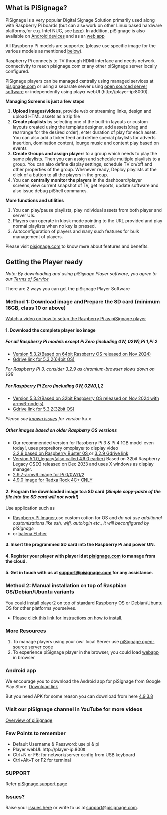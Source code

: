 ## What is PiSignage? 

PiSignage is a very popular Digital Signage Solution primarily used along with Raspberry Pi boards (but can also 
work on other Linux based hardware platforms,for e.g. Intel NUC, see [here](https://pisignage.com/releases/Player2_installation_procedure.html)). 
In addition, piSignage is also available on [Android devices](https://play.google.com/store/apps/details?id=com.pisignage.player2&hl=en&gl=US) and as an [web 
app](https://pisignage.com/player2/)  

All Raspberry Pi models are supported (please use specific image for the various models as mentioned [below](https://github.com/colloqi/piSignage#getting-the-player-ready)).

Raspberry Pi connects to TV through HDMI interface and needs network connectivity to reach pisignage.com or any 
other piSignage server locally configured. 

PiSignage players can be managed centrally using managed services at [pisignage.com](https://pisignage.com) or using a 
separate server using [open sourced server software](https://github.com/colloqi/pisignage-server) or independently using player webUI (http://player-ip:8000).   

**Managing Screens is just a few steps**
 
1. **Upload images/videos**, provide web or streaming links, design and upload HTML assets as a zip file  
2. **Create playlists** by selecting one of the built-in layouts or custom layouts created using the template designer,
   add assets(drag and rearrange for the desired order), enter duration of play for each asset. You can also add a ticker feed and 
   define special playlists for adverts insertion, domination content, lounge music and content play based on events  
3. **Create Groups and assign players** to a group which needs to play the same playlists. Then you can assign and schedule multiple 
    playlists to a group. You can also define display settings, schedule TV on/off and other properties of the group. 
   Whenever ready, Deploy playlists at the 
    click of a button to all the players in the group.  
4. You can **centrally monitor the players** in the dashboard/player screens,view current snapshot of TV, get reports, update software 
    and also issue debug piShell commands.  

**More functions and utilities**

1. You can play/pause playlists, play individual assets from both player and server UIs.
2. Players can operate in kiosk mode pointing to the URL provided and play normal playlists when no key is pressed.
3. Autoconfiguration of players and many such features for bulk management of players.

Please visit [pisignage.com](https://www.pisignage.com) to know more about features and benefits.

## Getting the Player ready
  
  
*Note: By downloading and using piSignage Player software, you agree to our [Terms of Service](https://s3.amazonaws.com/pisignage/legal/piSignage-TOS.html)*  
  
There are 2 ways you can get the piSignage Player Software

<a id="basic"></a>
### Method 1: Download image and Prepare the SD card (minimum 16GB, class 10 or above)

  [Watch a video on how to setup the Raspberry Pi as piSignage player](https://youtu.be/Ky7uGwc7pdY?si=dUUF4UMV3r1Uj0PW) 

#### 1. Download the complete player iso image  

##### For all Raspberry Pi models **except** Pi Zero (including 0W, 02W),Pi 1,Pi 2  
   - [Version 5.3.2(Based on 64bit Raspberry  OS released on Nov 2024)](https://pisignage.s3.us-east-1.amazonaws.com/pisignage-images/pisignage_5.3.2-64bit.img.zip)  
   - [Gdrive link for 5.3.2(64bit OS)](https://drive.google.com/file/d/1gLutfgVIsxL12GpznRhX3q_aQQAOCNqf/view?usp=drive_link) 

*For Raspberry Pi 3, consider 3.2.9 as chromium-browser slows down on 1GB*

##### For Raspberry Pi Zero (including 0W, 02W),1,2
   - [Version 5.3.2(Based on 32bit Raspberry  OS released on Nov 2024 with armv6-nodejs)](https://pisignage.s3.us-east-1.amazonaws.com/pisignage-images/pisignage_5.3.2_32bit_nodearmv6.img.zip)
   - [Gdrive link for 5.3.2(32bit OS)](https://drive.google.com/file/d/1kQnsmYkRcxLZtfF-ipfRjLW0KHk-kQhR/view?usp=drive_link)

*Please see [known issues](https://help.pisignage.com/hc/en-us/articles/26593998005785) for version 5.x.x*

##### Other images based on older Raspberry OS versions
   - Our recommended version for Raspberry Pi 3 & Pi 4 1GB model even today!, uses propreitory omxplayer to display 
     video   
    [3.2.9 based on Raspberry Buster OS ](https://pisignage.s3.amazonaws.com/pisignage-images/pisignage_3.2.9.img.zip)
   or [3.2.9 Gdrive link](https://drive.google.com/file/d/1LlM0DHkmS2YLwTkemZocCvcdxi0c8PTZ/view?usp=sharing) 
   - [Version 5.1.0_legacy(also called 4.9.0 earlier)](https://pisignage.s3.amazonaws.com/pisignage-images/pisignage_5.1.0-legacy.img.zip)
     Based on 32bit Raspberry  Legacy OS(X) released on Dec 2023 and uses X windows as display manager.
   - [2.9.7-armv6 image for Pi 0/0W/1/2](https://pisignage.s3.amazonaws.com/pisignage-images/pisignage_3.2.9-armv6.img.zip)
   - [4.9.0 image for Radxa Rock 4C+ ONLY](https://pisignage.s3.amazonaws.com/pisignage-images/pisignage_4.9.0_rock4Cplus.img.gz)  

#### 2. Program the downloaded image to a SD card (*Simple copy-paste of the file into the SD card will not work!*)
   Use application such as 
   - [Raspberry Pi Imager](https://www.raspberrypi.com/software/),use custom option for 
OS and *do not use additional customizations like ssh, wifi, autologin etc., it will beconfigured by piSignage* 
   - or [balena Etcher](https://www.balena.io/etcher/)  

#### 3. Insert the programmed SD card into the Raspberry Pi and power ON.

#### 4. Register your player with player id at [pisignage.com](https://pisignage.com/players) to manage from the cloud.

#### 5. Get in touch with us at support@pisignage.com for any assistance. 

<a id="advanced"></a>
### Method 2: Manual installation on top of Raspbian OS/Debian/Ubuntu variants

You could install player2 on top of standard Raspberry OS or Debian/Ubuntu OS for other platforms yourselves. 
  - [Please click this link for instructions on how to install](https://pisignage.com/releases/Player2_installation_procedure.html). 

### More Resources

1. To manage players using your own local Server use [piSignage open-source server code](https://github.com/colloqi/pisignage-server)
2. To experience piSignage player in the browser, you could load [webapp](https://pisignage.com/player2/) in browser

### Android app
We encourage you to download the Android app for piSignage from Google Play Store. [Download link](https://play.google.com/store/apps/details?id=com.pisignage.player2&hl=en&gl=US)

But you need APK for some reason you can download from here [4.9.3.8](https://drive.google.com/file/d/15YyQGmQXBN0J380WmQktojy8Vzff-fv0/view?usp=sharing)

### Visit our piSignage channel in YouTube for more videos
 
[Overview of piSignage](https://www.youtube.com/channel/UCyeItfgq72JUtzkQgcxYkKg)

### Few Points to remember

- Default Username & Password: use pi & pi 
- Player webUI: http://player-ip:8000
- Ctrl+N or F6: for network/server config from USB keyboard
- Ctrl+Alt+T or F2 for terminal

### SUPPORT

Refer [piSignage support page](https://help.pisignage.com/hc/en-us)

### Issues?

Raise your [issues here](https://www.pisignage.com/homepage/contact.html) or write to us at support@pisignage.com. 





